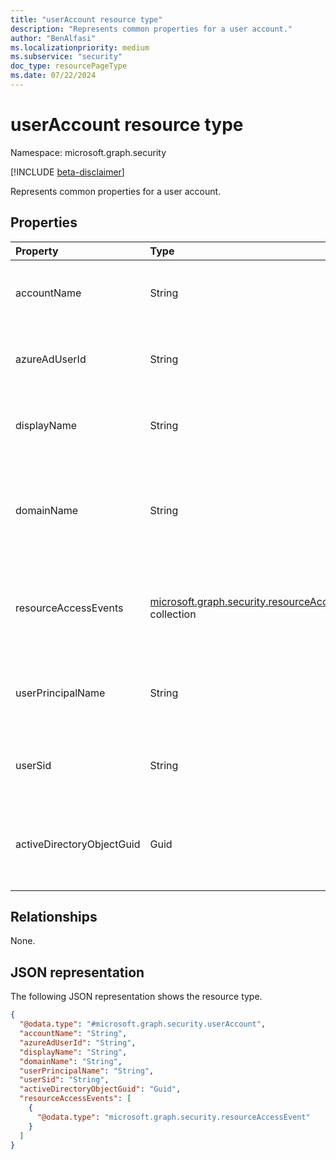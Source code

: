 ```yaml
---
title: "userAccount resource type"
description: "Represents common properties for a user account."
author: "BenAlfasi"
ms.localizationpriority: medium
ms.subservice: "security"
doc_type: resourcePageType
ms.date: 07/22/2024
---
```


# userAccount resource type

Namespace: microsoft.graph.security

[!INCLUDE [beta-disclaimer](../../includes/beta-disclaimer.md)]

Represents common properties for a user account.

## Properties

| Property                  | Type   | Description                                                            |
|:--------------------------|:-------|:-----------------------------------------------------------------------|
| accountName               | String | The displayed name of the user account.                                |
| azureAdUserId             | String | The user object identifier in Microsoft Entra ID.                      |
| displayName               | String | The user display name in Microsoft Entra ID.                           |
| domainName                | String | The name of the Active Directory domain of which the user is a member. |
| resourceAccessEvents|[microsoft.graph.security.resourceAccessEvent](../resources/security-resourceaccessevent.md) collection | Information on resource access attempts made by the user account. |
| userPrincipalName         | String | The user principal name of the account in Microsoft Entra ID.          |
| userSid                   | String | The local security identifier of the user account.                     |
| activeDirectoryObjectGuid | Guid   | The user unique identifier assigned by the Active Directory.           |

## Relationships

None.

## JSON representation

The following JSON representation shows the resource type.
<!-- {
  "blockType": "resource",
  "@odata.type": "microsoft.graph.security.userAccount"
}
-->
``` json
{
  "@odata.type": "#microsoft.graph.security.userAccount",
  "accountName": "String",
  "azureAdUserId": "String",
  "displayName": "String",
  "domainName": "String",
  "userPrincipalName": "String",
  "userSid": "String",
  "activeDirectoryObjectGuid": "Guid",
  "resourceAccessEvents": [
    {
      "@odata.type": "microsoft.graph.security.resourceAccessEvent"
    }
  ]
}
```

